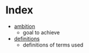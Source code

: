 # Index

- [ambition](ambition.md)
    - goal to achieve
- [definitions](definitions.md)
    - definitions of terms used